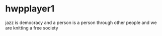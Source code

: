 # hwpplayer1

jazz is democracy and a person is a person through other people and we are knitting a free society 
